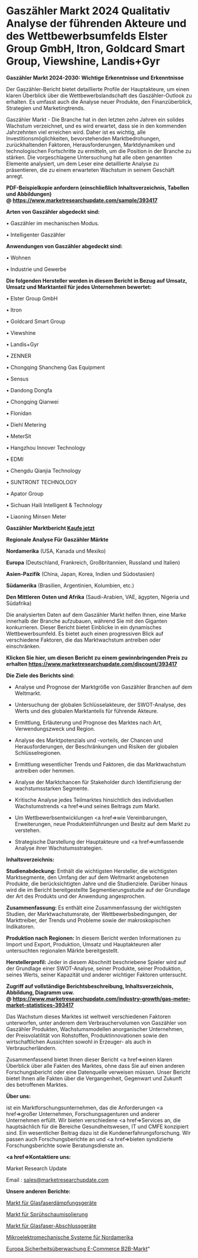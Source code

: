 # Gaszähler Markt 2024 Qualitativ Analyse der führenden Akteure und des Wettbewerbsumfelds Elster Group GmbH, Itron, Goldcard Smart Group, Viewshine, Landis+Gyr

<strong>Gaszähler Markt 2024-2030: Wichtige Erkenntnisse und Erkenntnisse</strong>

Der Gaszähler-Bericht bietet detaillierte Profile der Hauptakteure, um einen klaren Überblick über die Wettbewerbslandschaft des Gaszähler-Outlook zu erhalten. Es umfasst auch die Analyse neuer Produkte, den Finanzüberblick, Strategien und Marketingtrends.

Gaszähler Markt - Die Branche hat in den letzten zehn Jahren ein solides Wachstum verzeichnet, und es wird erwartet, dass sie in den kommenden Jahrzehnten viel erreichen wird. Daher ist es wichtig, alle Investitionsmöglichkeiten, bevorstehenden Marktbedrohungen, zurückhaltenden Faktoren, Herausforderungen, Marktdynamiken und technologischen Fortschritte zu ermitteln, um die Position in der Branche zu stärken. Die vorgeschlagene Untersuchung hat alle oben genannten Elemente analysiert, um dem Leser eine detaillierte Analyse zu präsentieren, die zu einem erwarteten Wachstum in seinem Geschäft anregt.

<strong><b>PDF-Beispielkopie anfordern (einschließlich Inhaltsverzeichnis, Tabellen und Abbildungen) @ </b></strong><strong><a href=https://www.marketresearchupdate.com/sample/393417><strong>https://www.marketresearchupdate.com/sample/393417</u></a></strong></strong>

<strong>Arten von Gaszähler abgedeckt sind:</strong>

• Gaszähler im mechanischen Modus.

• Intelligenter Gaszähler

<strong>Anwendungen von Gaszähler abgedeckt sind:</strong>

• Wohnen

• Industrie und Gewerbe

<strong>Die folgenden Hersteller werden in diesem Bericht in Bezug auf Umsatz, Umsatz und Marktanteil für jedes Unternehmen bewertet:</strong>

• Elster Group GmbH

• Itron

• Goldcard Smart Group

• Viewshine

• Landis+Gyr

• ZENNER

• Chongqing Shancheng Gas Equipment

• Sensus

• Dandong Dongfa

• Chongqing Qianwei

• Flonidan

• Diehl Metering

• MeterSit

• Hangzhou Innover Technology

• EDMI

• Chengdu Qianjia Technology

• SUNTRONT TECHNOLOGY

• Apator Group

• Sichuan Haili Intelligent & Technology

• Liaoning Minsen Meter

<strong>Gaszähler Marktbericht <a href=https://www.marketresearchupdate.com/buynow/393417>Kaufe jetzt</a></strong>

<strong>Regionale Analyse Für Gaszähler Märkte</strong>

<strong>Nordamerika</strong> (USA, Kanada und Mexiko)

<strong>Europa</strong> (Deutschland, Frankreich, Großbritannien, Russland und Italien)

<strong>Asien-Pazifik</strong> (China, Japan, Korea, Indien und Südostasien)

<strong>Südamerika</strong> (Brasilien, Argentinien, Kolumbien, etc.)

<strong>Den Mittleren</strong> <strong>Osten und Afrika</strong> (Saudi-Arabien, VAE, ägypten, Nigeria und Südafrika)

Die analysierten Daten auf dem Gaszähler Markt helfen Ihnen, eine Marke innerhalb der Branche aufzubauen, während Sie mit den Giganten konkurrieren. Dieser Bericht bietet Einblicke in ein dynamisches Wettbewerbsumfeld. Es bietet auch einen progressiven Blick auf verschiedene Faktoren, die das Marktwachstum antreiben oder einschränken.

<strong>Klicken Sie hier, um diesen Bericht zu einem gewinnbringenden Preis zu erhalten
</strong><strong><a href=https://www.marketresearchupdate.com/discount/393417>https://www.marketresearchupdate.com/discount/393417</b></u></strong></a>

<strong>Die Ziele des Berichts sind:</strong>

- Analyse und Prognose der Marktgröße von Gaszähler Branchen auf dem Weltmarkt.

- Untersuchung der globalen Schlüsselakteure, der SWOT-Analyse, des Werts und des globalen Marktanteils für führende Akteure.

- Ermittlung, Erläuterung und Prognose des Marktes nach Art, Verwendungszweck und Region.

- Analyse des Marktpotenzials und -vorteils, der Chancen und Herausforderungen, der Beschränkungen und Risiken der globalen Schlüsselregionen.

- Ermittlung wesentlicher Trends und Faktoren, die das Marktwachstum antreiben oder hemmen.

- Analyse der Marktchancen für Stakeholder durch Identifizierung der wachstumsstarken Segmente.

- Kritische Analyse jedes Teilmarktes hinsichtlich des individuellen Wachstumstrends <a href=>und</a> seines Beitrags zum Markt.

- Um Wettbewerbsentwicklungen <a href=>wie</a> Vereinbarungen, Erweiterungen, neue Produkteinführungen und Besitz auf dem Markt zu verstehen.

- Strategische Darstellung der Hauptakteure und <a href=>umfas</a>sende Analyse ihrer Wachstumsstrategien.

<strong>Inhaltsverzeichnis:</strong>

<strong>Studienabdeckung:</strong> Enthält die wichtigsten Hersteller, die wichtigsten Marktsegmente, den Umfang der auf dem Weltmarkt angebotenen Produkte, die berücksichtigten Jahre und die Studienziele. Darüber hinaus wird die im Bericht bereitgestellte Segmentierungsstudie auf der Grundlage der Art des Produkts und der Anwendung angesprochen.

<strong>Zusammenfassung:</strong> Es enthält eine Zusammenfassung der wichtigsten Studien, der Marktwachstumsrate, der Wettbewerbsbedingungen, der Markttreiber, der Trends und Probleme sowie der makroskopischen Indikatoren.

<strong>Produktion nach Regionen:</strong> In diesem Bericht werden Informationen zu Import und Export, Produktion, Umsatz und Hauptakteuren aller untersuchten regionalen Märkte bereitgestellt.

<strong>Herstellerprofil:</strong> Jeder in diesem Abschnitt beschriebene Spieler wird auf der Grundlage einer SWOT-Analyse, seiner Produkte, seiner Produktion, seines Werts, seiner Kapazität und anderer wichtiger Faktoren untersucht.

<strong><b>Zugriff auf vollständige Berichtsbeschreibung, Inhaltsverzeichnis, Abbildung, Diagramm usw. @ </b></strong><strong><a href=https://www.marketresearchupdate.com/industry-growth/gas-meter-market-statistices-393417>https://www.marketresearchupdate.com/industry-growth/gas-meter-market-statistices-393417</a></strong>

Das Wachstum dieses Marktes ist weltweit verschiedenen Faktoren unterworfen, unter anderem dem Verbrauchervolumen von Gaszähler von Gaszähler Produkten, Wachstumsmodellen anorganischer Unternehmen, der Preisvolatilität von Rohstoffen, Produktinnovationen sowie den wirtschaftlichen Aussichten sowohl in Erzeuger- als auch in Verbraucherländern.

Zusammenfassend bietet Ihnen dieser Bericht <a href=>einen</a> klaren Überblick über alle Fakten des Marktes, ohne dass Sie auf einen anderen Forschungsbericht oder eine Datenquelle verweisen müssen. Unser Bericht bietet Ihnen alle Fakten über die Vergangenheit, Gegenwart und Zukunft des betroffenen Marktes.

<strong>Über uns:</strong>

 ist ein Marktforschungsunternehmen, das die Anforderungen <a href=>großer</a> Unternehmen, Forschungsagenturen und anderer Unternehmen erfüllt. Wir bieten verschiedene <a href=>Services</a> an, die hauptsächlich für die Bereiche Gesundheitswesen, IT und CMFE konzipiert sind. Ein wesentlicher Beitrag dazu ist die Kundenerfahrungsforschung. Wir passen auch Forschungsberichte an und <a href=>bieten</a> syndizierte Forschungsberichte sowie Beratungsdienste an.

<strong><a href=>Kontaktiere uns:</a></strong>

Market Research Update

Email : sales@marketresearchupdate.com

<strong>Unsere anderen Berichte:</strong>

<a href=https://www.linkedin.com/pulse/fiber-optic-attenuators-market-trends-2023-key-takeaways>Markt für Glasfaserdämpfungsgeräte</a>

<a href=https://www.linkedin.com/pulse/spray-foam-insulation-market-size-industry>Markt für Sprühschaumisolierung</a>

<a href=https://www.linkedin.com/pulse/fiber-optic-termination-equipment-market-analysis>Markt für Glasfaser-Abschlussgeräte</a>

<a href=https://www.linkedin.com/pulse/north-america-micro-electrical-mechanical-systems>Mikroelektromechanische Systeme für Nordamerika</a>

<a href=https://www.linkedin.com/pulse/europe-security-monitoring-e-commerce-b2b-market>Europa Sicherheitsüberwachung E-Commerce B2B-Markt</a>"
